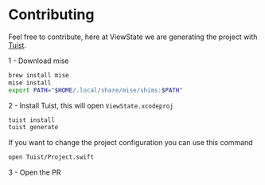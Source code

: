 # Contributing

Feel free to contribute, here at ViewState we are generating the project with [Tuist](https://github.com/tuist/tuist).

1 - Download mise

```sh
brew install mise
mise install
export PATH="$HOME/.local/share/mise/shims:$PATH"
```
2 - Install Tuist, this will open `ViewState.xcodeproj`

```sh
tuist install
tuist generate
```

If you want to change the project configuration you can use this command

```sh
open Tuist/Project.swift
```

3 - Open the PR
